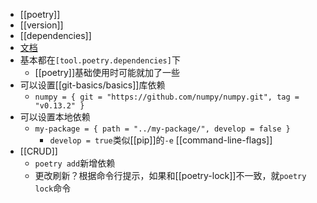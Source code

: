 - [[poetry]]
- [[version]]
- [[dependencies]]
- [文档](https://python-poetry.org/docs/dependency-specification/)
- 基本都在`[tool.poetry.dependencies]`下
  - [[poetry]]基础使用时可能就加了一些
- 可以设置[[git-basics/basics]]库依赖
  - `numpy = { git = "https://github.com/numpy/numpy.git", tag = "v0.13.2" }`
- 可以设置本地依赖
  - `my-package = { path = "../my-package/", develop = false }`
    - `develop = true`类似[[pip]]的`-e` [[command-line-flags]]
- [[CRUD]]
  - `poetry add`新增依赖
  - 更改刷新？根据命令行提示，如果和[[poetry-lock]]不一致，就`poetry lock`命令